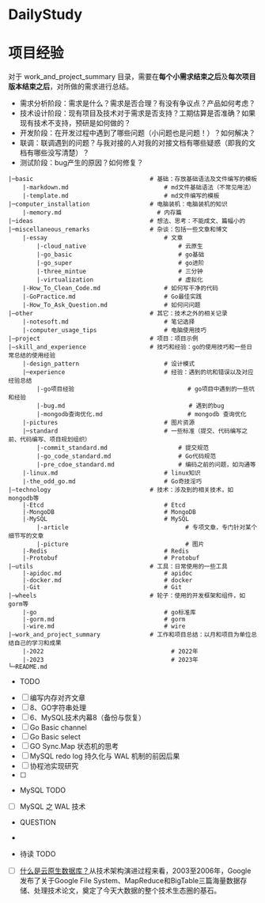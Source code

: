 # DailyStudy

# 项目经验

对于 work_and_project_summary 目录，需要在**每个小需求结束之后**及**每次项目版本结束之后**，对所做的需求进行总结。

- 需求分析阶段：需求是什么？需求是否合理？有没有争议点？产品如何考虑？
- 技术设计阶段：现有项目及技术对于需求是否支持？工期估算是否准确？如果现有技术不支持，预研是如何做的？
- 开发阶段：在开发过程中遇到了哪些问题（小问题也是问题！）？如何解决？
- 联调：联调遇到的问题？与我对接的人对我的对接文档有哪些疑惑（即我的文档有哪些没写清楚）？
- 测试阶段：bug产生的原因？如何修复？

```
|─basic                                 # 基础：存放基础语法及文件编写的模板
    |-markdown.md                           # md文件基础语法（不常见用法）
    |-template.md                           # md文件编写的模板 
|─computer_installation                 # 电脑装机：电脑装机的知识
    |-memory.md                           # 内存篇
|─ideas                                 # 想法、思考：不能成文、篇幅小的   
|─miscellaneous_remarks                 # 杂谈：包括一些文章和博文
    |-essay                                 # 文章
        |-cloud_native                          # 云原生 
        |-go_basic                              # go基础 
        |-go_super                              # go进阶 
        |-three_mintue                          # 三分钟 
        |-virtualization                        # 虚拟化 
    |-How_To_Clean_Code.md                  # 如何写干净的代码
    |-GoPractice.md                         # Go最佳实践
    |-How_To_Ask_Question.md                # 如何问问题
|—other                                 # 其它：技术之外的相关记录
    |-notesoft.md                           # 笔记选择
    |-computer_usage_tips                   # 电脑使用技巧
|—project                               # 项目：项目示例
|—skill_and_experience                  # 技巧和经验：go的使用技巧和一些日常总结的使用经验
    |-design_pattern                        # 设计模式
    |─experience                            # 经验：遇到的坑和错误以及对应经验总结
        |-go项目经验                                # go项目中遇到的一些坑和经验
        |-bug.md                                   # 遇到的bug
        |-mongodb查询优化.md                        # mongodb 查询优化
    |-pictures                              # 图片资源
    |─standard                              # 一些标准（提交、代码编写之前、代码编写、项目规划组织）
        |-commit_standard.md                    # 提交规范
        |-go_code_standard.md                   # Go代码规范
        |-pre_cdoe_standard.md                  # 编码之前的问题，如沟通等
    |-linux.md                              # linux知识
    |-the_odd_go.md                         # Go奇技淫巧
|—technology                            # 技术：涉及到的相关技术，如mongodb等
    |-Etcd                                  # Etcd
    |-MongoDB                               # MongoDB
    |-MySQL                                 # MySQL
        |-article                                 # 专项文章，专门针对某个细节写的文章
        |-picture                                 # 图片
    |-Redis                                 # Redis
    |-Protobuf                              # Protobuf
|—utils                                 # 工具：日常使用的一些工具
    |-apidoc.md                             # apidoc
    |-docker.md                             # docker
    |-Git                                   # Git
|—wheels                                # 轮子：使用的开发框架和组件，如gorm等
    |-go                                    # go标准库
    |-gorm.md                               # gorm
    |-wire.md                               # wire     
|—work_and_project_summary              # 工作和项目总结：以月和项目为单位总结自己的学习和成果
    |-2022                                    # 2022年
    |-2023                                    # 2023年       
└─README.md
```


- TODO
- [ ] 编写内存对齐文章
- [ ] 8、GO字符串处理
- [ ] 6、MySQL技术内幕8（备份与恢复）
- [ ] Go Basic channel
- [ ] Go Basic select
- [ ] GO Sync.Map 状态机的思考
- [ ] MySQL redo log 持久化与 WAL 机制的前因后果
- [ ] 协程池实现研究
- [ ] 


- MySQL TODO
- [ ] MySQL 之 WAL 技术 


- QUESTION
- 


- 待读 TODO 
- [ ] [什么是云原生数据库？](https://zhuanlan.zhihu.com/p/383565950 "什么是云原生数据库？")从技术架构演进过程来看，2003至2006年，Google发布了关于Google File System、MapReduce和BigTable三篇海量数据存储、处理技术论文，奠定了今天大数据的整个技术生态圈的基石。
